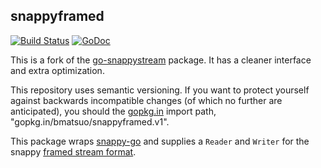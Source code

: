 ## snappyframed

[![Build
Status](https://secure.travis-ci.org/bmatsuo/snappyframed.png?branch=master)](http://travis-ci.org/bmatsuo/snappyframed)
[![GoDoc](https://godoc.org/github.com/bmatsuo/snappyframed?status.svg)](https://godoc.org/github.com/bmatsuo/snappyframed)

This is a fork of the
[go-snappystream](https://github.com/mreiferson/ga-snappystream) package.  It
has a cleaner interface and extra optimization.

This repository uses semantic versioning.  If you want to protect yourself
against backwards incompatible changes (of which no further are anticipated),
you should the [gopkg.in](http://gopkg.in/bmatsuo/snappyframed.v1) import path,
"gopkg.in/bmatsuo/snappyframed.v1".

This package wraps [snappy-go][1] and supplies a `Reader` and `Writer` for the
snappy [framed stream format][2].

[1]: https://code.google.com/p/snappy-go/
[2]: https://snappy.googlecode.com/svn/trunk/framing_format.txt
